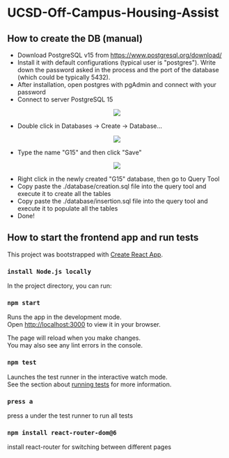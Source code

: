 # UCSD-Off-Campus-Housing-Assist

## How to create the DB (manual)
* Download PostgreSQL v15 from https://www.postgresql.org/download/
* Install it with default configurations (typical user is "postgres"). Write down the password asked in the process and the port of the database (which could be typically 5432).
* After installation, open postgres with pgAdmin and connect with your password
* Connect to server PostgreSQL 15
<p align="center">
  <img src="https://user-images.githubusercontent.com/48451191/219546831-9ab5ab85-b938-4abc-9e5b-652645117e00.png">
</p>

* Double click in Databases -> Create -> Database...
<p align="center">
  <img src="https://user-images.githubusercontent.com/48451191/219547470-7f5b4a7c-db94-43b3-98bb-8ab5c920fe7c.png">
</p>

* Type the name "G15" and then click "Save"
<p align="center">
  <img src="https://user-images.githubusercontent.com/48451191/219547670-15956000-3888-4858-842e-b4a8bbbb5122.png">
</p>

* Right click in the newly created "G15" database, then go to Query Tool
* Copy paste the ./database/creation.sql file into the query tool and execute it to create all the tables
* Copy paste the ./database/insertion.sql file into the query tool and execute it to populate all the tables
* Done!


## How to start the frontend app and run tests

This project was bootstrapped with [Create React App](https://github.com/facebook/create-react-app).

### `install Node.js locally`

In the project directory, you can run:

### `npm start`

Runs the app in the development mode.\
Open [http://localhost:3000](http://localhost:3000) to view it in your browser.

The page will reload when you make changes.\
You may also see any lint errors in the console.

### `npm test`

Launches the test runner in the interactive watch mode.\
See the section about [running tests](https://facebook.github.io/create-react-app/docs/running-tests) for more information.

### `press a`
press a under the test runner to run all tests

### `npm install react-router-dom@6`
install react-router for switching between different pages


